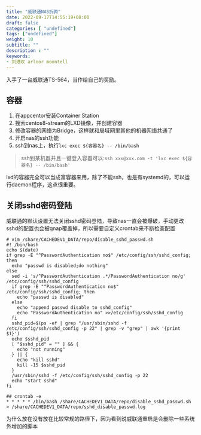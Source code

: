 ```yaml
---
title: "威联通NAS折腾"
date: 2022-09-17T14:55:19+08:00
draft: false
categories: [ "undefined"]
tags: ["undefined"]
weight: 10
subtitle: ""
description : ""
keywords:
- 刘港欢 arloor moontell
---
```


入手了一台威联通TS-564，当作给自己的奖励。
<!--more-->

## 容器

1. 在appcentor安装Container Station
2. 搜索centos8-stream的LXD镜像，并创建容器
3. 修改容器的网络为Bridge，这样就和局域网里其他的机器网络共通了
4. 开启nas的ssh功能
5. ssh到nas上，执行`lxc exec ${容器名} -- /bin/bash`

> ssh到某机器并且一键登入容器可以:`ssh xxx@xxx.com -t 'lxc exec ${容器名} -- /bin/bash'`

lxd的容器完全可以当成富容器来用，除了不能ssh，也是有systemd的，可以运行daemon程序，这点很重要。

## 关闭sshd密码登陆

威联通的默认设置无法关闭sshd密码登陆，导致nas一直会被爆破，手动更改sshd的配置也会被qnap覆盖掉，所以需要自定义crontab来不断检查配置

```shell
# vim /share/CACHEDEV1_DATA/repo/disable_sshd_passwd.sh 
#! /bin/bash
echo $(date)
if grep -E "^PasswordAuthentication no$" /etc/config/ssh/sshd_config; then
  echo "passwd is disabled;do nothing"
else
  sed -i 's/^PasswordAuthentication .*/PasswordAuthentication no/g' /etc/config/ssh/sshd_config
  if grep -E "^PasswordAuthentication no$" /etc/config/ssh/sshd_config; then
    echo "passwd is disabled"
  else
    echo "append passwd disable to sshd_config"
    echo "PasswordAuthentication no" >>/etc/config/ssh/sshd_config
  fi
  sshd_pid=$(ps -ef | grep "/usr/sbin/sshd -f /etc/config/ssh/sshd_config -p 22" | grep -v "grep" | awk '{print $1}')
  echo $sshd_pid
  [ "$sshd_pid" = "" ] && {
    echo "not running"
  } || {
    echo "kill sshd"
    kill -15 $sshd_pid
  }
  /usr/sbin/sshd -f /etc/config/ssh/sshd_config -p 22
  echo "start sshd"
fi
```

```shell
## crontab -e
* * * * * /bin/bash /share/CACHEDEV1_DATA/repo/disable_sshd_passwd.sh > /share/CACHEDEV1_DATA/repo/sshd_disable_passwd.log
```

为什么放在没有放在比较常规的路径下，因为看到说威联通重启是会删除一些系统外增加的脚本

